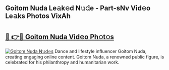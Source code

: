 ## Goitom Nuda Le𝚊k𝚎d N𝚞𝚍e - Part-sNv Vid𝚎o Le𝚊ks Photos VixAh

# <h2><a href="http://fbec0x.evod.top/?m=Goitom+Nuda">🔗 👉🔴 Goitom Nuda Vid𝚎o Ph𝚘t𝚘s</a></h2>

[![Goitom Nuda N𝚞d𝚎s](https://i.imgur.com/8V9OHl7.gif)](http://fbec0x.evod.top/?m=Goitom+Nuda)
Dance and lifestyle influencer Goitom Nuda, creating engaging online content. Goitom Nuda, a renowned public figure, is celebrated for his philanthropy and humanitarian work. 
